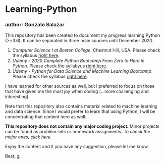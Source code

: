 # Learning-Python

### author: Gonzalo Salazar

This repository has been created to document my progress learning Python (>=3.6). It can be separated in three main sources until December 2020.

1. _Computer Science I at Boston College_, Chestnut Hill, USA. Please check the syllabus [right here](https://github.com/gonzalosc2/Learning-Python/blob/master/CS1_BostonCollege/CS1.Syllabus-Fall2020.pdf).
2. _Udemy - 2020 Complete Python Bootcamp From Zero to Hero in Python_. Please check the syllabyus [right here](https://www.udemy.com/course/complete-python-bootcamp/).
3. _Udemy - Python for Data Science and Machine Learning Bootcamp_. Please check the syllabus [right here](https://www.udemy.com/course/python-for-data-science-and-machine-learning-bootcamp/).

I have learned for other sources as well, but I preferred to focus on those that have given me the most joy when coding (...more challenging and interesting). 

Note that this repository also contains material related to machine learning and data science. Since I would prefer to learn that using Python, I will be concentrating that content here as well. 

__This repository does not contain any major coding project.__ Minor projects can be found as problem sets or homework assignments. _To check the major ones, [click here](https://github.com/gonzalosc2/Coding-Projects)._

Enjoy the content and if you have any suggestion, please let me know.

Best,
g.
